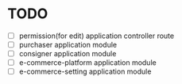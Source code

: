 # TODO

- [ ] permission(for edit) application controller route
- [ ] purchaser application module
- [ ] consigner application module
- [ ] e-commerce-platform application module
- [ ] e-commerce-setting application module

